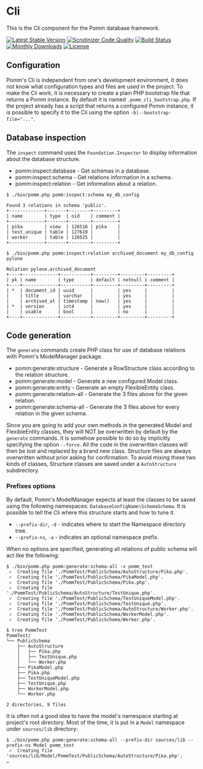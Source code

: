 # Cli

This is the Cli component for the Pomm database framework.

[![Latest Stable Version](https://poser.pugx.org/pomm-project/cli/v/stable)](https://packagist.org/packages/pomm-project/cli) [![Scrutinizer Code Quality](https://scrutinizer-ci.com/g/pomm-project/Cli/badges/quality-score.png?b=master)](https://scrutinizer-ci.com/g/pomm-project/Cli/?branch=master) [![Build Status](https://travis-ci.org/pomm-project/Cli.svg)](https://travis-ci.org/pomm-project/Cli) [![Monthly Downloads](https://poser.pugx.org/pomm-project/cli/d/monthly.png)](https://packagist.org/packages/pomm-project/cli) [![License](https://poser.pugx.org/pomm-project/cli/license.svg)](https://packagist.org/packages/pomm-project/cli)

## Configuration

Pomm's Cli is independent from one's development environment, it does not know what configuration types and files are used in the project. To make the Cli work, it is necessary to create a plain PHP bootstrap file that returns a Pomm instance. By default it is named `.pomm_cli_bootstrap.php`. If the project already has a script that returns a configured Pomm instance, it is possible to specify it to the Cli using the option `-b|--bootstrap-file="..."`.

## Database inspection

The `inspect` command uses the `Foundation.Inspector` to display information about the database structure.

 * pomm:inspect:database - Get schemas in a database.
 * pomm:inspect:schema   - Get relations information in a schema.
 * pomm:inspect:relation - Get information about a relation.

 ```
$ ./bin/pomm.php pomm:inspect:schema my_db_config

Found 3 relations in schema 'public'.
+-------------+-------+--------+---------+
| name        | type  | oid    | comment |
+-------------+-------+--------+---------+
| pika        | view  | 126516 | pika    |
| test_unique | table | 127619 |         |
| worker      | table | 126525 |         |
+-------------+-------+--------+---------+
 ```
 ```
$ ./bin/pomm.php pomm:inspect:relation archived_document my_db_config pylone

Relation pylone.archived_document
+----+-------------+-----------+---------+---------+---------+
| pk | name        | type      | default | notnull | comment |
+----+-------------+-----------+---------+---------+---------+
| *  | document_id | uuid      |         | yes     |         |
|    | title       | varchar   |         | yes     |         |
|    | archived_at | timestamp | now()   | yes     |         |
| *  | version     | int4      |         | yes     |         |
|    | usable      | bool      |         | no      |         |
+----+-------------+-----------+---------+---------+---------+
 ```

## Code generation

The `generate` commands create PHP class for use of database relations with Pomm's ModelManager package.

 * pomm:generate:structure    - Generate a RowStructure class according to the relation structure.
 * pomm:generate:model        - Generate a new configured Model class.
 * pomm:generate:entity       - Generate an empty FlexibleEntity class.
 * pomm:generate:relation-all - Generate the 3 files above for the given relation.
 * pomm:generate:schema-all   - Generate the 3 files above for every relation in the given schema.

Since you are going to add your own methods in the generated Model and FlexibleEntity classes, they will NOT be overwritten by default by the `generate` commands. It is somehow possible to do so by implicitly specifying the option `--force`. All the code in the overwritten classes will then be lost and replaced by a brand new class. Structure files are always overwritten without prior asking for confirmation. To avoid mixing these two kinds of classes, Structure classes are saved under a `AutoStructure` subdirectory.

### Prefixes options

By default, Pomm's ModelManager expects at least the classes to be saved using the following namespaces: `DatabaseConfigName\SchemaSchema`. It is possible to tell the Cli where this structure starts and how to tune it.

 * `--prefix-dir`, `-d` - indicates where to start the Namespace directory tree.
 * `--prefix-ns`, `-a`  - indicates an optional namespace prefix.

When no options are specified, generating all relations of public schema will act like the following:

```
$ ./bin/pomm.php pomm:generate:schema-all -v pomm_test
 ✓  Creating file './PommTest/PublicSchema/AutoStructure/Pika.php'.
 ✓  Creating file './PommTest/PublicSchema/PikaModel.php'.
 ✓  Creating file './PommTest/PublicSchema/Pika.php'.
 ✓  Creating file './PommTest/PublicSchema/AutoStructure/TestUnique.php'.
 ✓  Creating file './PommTest/PublicSchema/TestUniqueModel.php'.
 ✓  Creating file './PommTest/PublicSchema/TestUnique.php'.
 ✓  Creating file './PommTest/PublicSchema/AutoStructure/Worker.php'.
 ✓  Creating file './PommTest/PublicSchema/WorkerModel.php'.
 ✓  Creating file './PommTest/PublicSchema/Worker.php'.

$ tree PommTest
PommTest/
└── PublicSchema
    ├── AutoStructure
    │   ├── Pika.php
    │   ├── TestUnique.php
    │   └── Worker.php
    ├── PikaModel.php
    ├── Pika.php
    ├── TestUniqueModel.php
    ├── TestUnique.php
    ├── WorkerModel.php
    └── Worker.php

2 directories, 9 files
```

It is often not a good idea to have the model's namespace starting at project's root directory. Most of the time, it is put in a `Model` namespace under `sources/lib` directory:

```
$ ./bin/pomm.php pomm:generate:schema-all --prefix-dir sources/lib --prefix-ns Model pomm_test
 ✓  Creating file 'sources/lib/Model/PommTest/PublicSchema/AutoStructure/Pika.php'.
…
```
